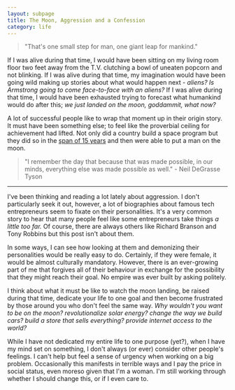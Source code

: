 ```yaml
---
layout: subpage
title: The Moon, Aggression and a Confession
category: life
---
```

<blockquote class="large">
	<p>"That's one small step for man, one giant leap for mankind."</p>
</blockquote>

If I was alive during that time, I would have been sitting on my living room floor two feet away from the T.V. clutching a bowl of uneaten popcorn and not blinking. If I was alive during that time, my imagination would have been going wild making up stories about what would happen next - <em>aliens? Is Armstrong going to come face-to-face with an aliens?</em> If I was alive during that time, I would have been exhausted trying to forecast what humankind would do after this; <em>we just landed on the moon, goddammit, what now?</em>

A lot of successful people like to wrap that moment up in their origin story. It must have been something else; to feel like the proverbial ceiling for achievement had lifted. Not only did a country build a space program but they did so in the <a href="https://www.youtube.com/watch?v=Sj7nSRlWHU8&feature=youtu.be&list=PLxf-CDjxvNVoSgirRR0pxeAbWnqJ2NRCu#b1g23t20w15">span of 15 years</a> and then were able to put a man on the moon.

<blockquote>
	<p>"I remember the day that because that was made possible, in our minds, everything else was made possible as well." - Neil DeGrasse Tyson</p>
</blockquote>

<hr class="small">

I've been thinking and reading a lot lately about aggression. I don't particularly seek it out, however, a lot of biographies about famous tech entrepreneurs seem to fixate on their personalities. It's a very common story to hear that many people feel like some entrepreneurs take things <em>a little too far.</em> Of course, there are always others like Richard Branson and Tony Robbins but this post isn't about them.

In some ways, I can see how looking at them and demonizing their personalities would be really easy to do. Certainly, if they were female, it would be almost culturally mandatory. However, there is an ever-growing part of me that forgives all of their behaviour in exchange for the possibility that they might reach their goal. No empire was ever built by asking politely.

I think about what it must be like to watch the moon landing, be raised during that time, dedicate your life to one goal and then become frustrated by those around you who don't feel the same way. <em>Why wouldn't you want to be on the moon? revolutionalize solar energy? change the way we build cars? build a store that sells everything? provide internet access to the world?</em>

While I have not dedicated my entire life to one purpose (yet?), when I have my mind set on something, I don't always (or ever) consider other people's feelings. I can't help but feel a sense of urgency when working on a big problem. Occasionally this manifests in terrible ways and I pay the price in social status, even moreso given that I'm a woman. I'm still working through whether I should change this, or if I even care to.